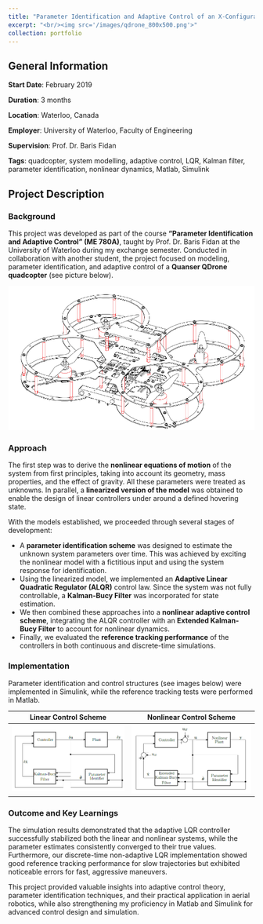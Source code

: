 ```yaml
---
title: "Parameter Identification and Adaptive Control of an X-Configuration Quadrotor"
excerpt: "<br/><img src='/images/qdrone_800x500.png'>"
collection: portfolio
---
```


## General Information

**Start Date**: February 2019

**Duration**: 3 months

**Location**: Waterloo, Canada

**Employer**: University of Waterloo, Faculty of Engineering

**Supervision**: Prof. Dr. Baris Fidan

**Tags**: quadcopter, system modelling, adaptive control, LQR, Kalman filter, parameter identification, nonlinear dynamics, Matlab, Simulink

## Project Description

### Background

This project was developed as part of the course **“Parameter Identification and Adaptive Control” (ME 780A)**, taught by Prof. Dr. Baris Fidan at the University of Waterloo during my exchange semester. Conducted in collaboration with another student, the project focused on modeling, parameter identification, and adaptive control of a **Quanser QDrone quadcopter** (see picture below).

![Quanser QDrone](/images/qdrone.png)

### Approach

The first step was to derive the **nonlinear equations of motion** of the system from first principles, taking into account its geometry, mass properties, and the effect of gravity. All these parameters were treated as unknowns. In parallel, a **linearized version of the model** was obtained to enable the design of linear controllers under around a defined hovering state.  

With the models established, we proceeded through several stages of development:  

- A **parameter identification scheme** was designed to estimate the unknown system parameters over time. This was achieved by exciting the nonlinear model with a fictitious input and using the system response for identification.  
- Using the linearized model, we implemented an **Adaptive Linear Quadratic Regulator (ALQR)** control law. Since the system was not fully controllable, a **Kalman-Bucy Filter** was incorporated for state estimation.  
- We then combined these approaches into a **nonlinear adaptive control scheme**, integrating the ALQR controller with an **Extended Kalman-Bucy Filter** to account for nonlinear dynamics.  
- Finally, we evaluated the **reference tracking performance** of the controllers in both continuous and discrete-time simulations.

### Implementation

Parameter identification and control structures (see images below) were implemented in Simulink, while the reference tracking tests were performed in Matlab. 

Linear Control Scheme             |  Nonlinear Control Scheme
:-------------------------:|:-------------------------:  
![Linear Control Scheme ](/images/linear_control.png) | ![Nonlinear Control Scheme](/images/nonlinear_control.png)  

### Outcome and Key Learnings

The simulation results demonstrated that the adaptive LQR controller successfully stabilized both the linear and nonlinear systems, while the parameter estimates consistently converged to their true values. Furthermore, our discrete-time non-adaptive LQR implementation showed good reference tracking performance for slow trajectories but exhibited noticeable errors for fast, aggressive maneuvers.  

This project provided valuable insights into adaptive control theory, parameter identification techniques, and their practical application in aerial robotics, while also strengthening my proficiency in Matlab and Simulink for advanced control design and simulation.  
